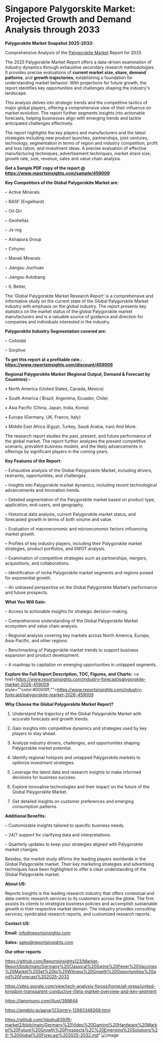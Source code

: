 # Singapore Palygorskite Market: Projected Growth and Demand Analysis through 2033

<strong>Palygorskite Market Snapshot 2025-2033:</strong>

Comprehensive Analysis of the <a href=https://www.reportsinsights.com/sample/459009>Palygorskite Market</a> Report for 2025

The 2025 Palygorskite Market Report offers a data-driven examination of industry dynamics through exhaustive secondary research methodologies. It provides precise evaluations of <strong>current market size, share, demand patterns</strong>, and <strong>growth trajectories</strong>, establishing a foundation for understanding market behavior. With projections for future growth, the report identifies key opportunities and challenges shaping the industry's landscape.

This analysis delves into strategic trends and the competitive tactics of major global players, offering a comprehensive view of their influence on market evolution. The report further segments insights into actionable forecasts, helping businesses align with emerging trends and tackle anticipated challenges effectively.

The report highlights the key players and manufacturers and the latest strategies including new product launches, partnerships, joint ventures, technology, segmentation in terms of region and industry competition, profit and loss ration, and investment ideas. A precise evaluation of effective manufacturing techniques, advertisement techniques, market share size, growth rate, size, revenue, sales and value chain analysis.

<strong>Get a Sample PDF copy of the report @ <a href=https://www.reportsinsights.com/sample/459009 style=color:#0000ff;>https://www.reportsinsights.com/sample/459009</a></strong>

<strong>Key Competitors of the Global Palygorskite Market are:</strong>

‣ Active Minerals

‣ BASF (Engelhard)

‣ Oil-Dri

‣ Geohellas

‣ Js-mg

‣ Ashapura Group

‣ Cnhymc

‣ Manek Minerals

‣ Jiangsu Jiuchuan

‣ Jiangsu Autobang

‣ IL Better,

The ‘Global Palygorskite Market Research Report’ is a comprehensive and informative study on the current state of the Global Palygorskite Market industry with emphasis on the global industry. The report presents key statistics on the market status of the global Palygorskite market manufacturers and is a valuable source of guidance and direction for companies and individuals interested in the industry.

<strong>Palygorskite Industry Segmentation covered are:</strong>

‣ Colloidal

‣ Sorptive

<strong>To get this report at a profitable rate.: <a href=https://www.reportsinsights.com/discount/459009 style=color:#0000ff;>https://www.reportsinsights.com/discount/459009</a></strong>

<strong>Regional Palygorskite Market (Regional Output, Demand &amp; Forecast by Countries):-</strong>

• North America (United States, Canada, Mexico)

• South America ( Brazil, Argentina, Ecuador, Chile)

• Asia Pacific (China, Japan, India, Korea)

• Europe (Germany, UK, France, Italy)

• Middle East Africa (Egypt, Turkey, Saudi Arabia, Iran) And More.

The research report studies the past, present, and future performance of the global market. The report further analyzes the present competitive scenario, prevalent business models, and the likely advancements in offerings by significant players in the coming years.

<strong>Key Features of the Report:</strong>

– Exhaustive analysis of the Global Palygorskite Market, including drivers, restraints, opportunities, and challenges.

– Insights into Palygorskite market dynamics, including recent technological advancements and innovation trends.

– Detailed segmentation of the Palygorskite market based on product type, application, end-users, and geography.

– Historical data analysis, current Palygorskite market status, and forecasted growth in terms of both volume and value.

– Evaluation of macroeconomic and microeconomic factors influencing market growth.

– Profiles of key industry players, including their Palygorskite market strategies, product portfolios, and SWOT analysis.

– Examination of competitive strategies such as partnerships, mergers, acquisitions, and collaborations.

– Identification of niche Palygorskite market segments and regions poised for exponential growth.

– An unbiased perspective on the Global Palygorskite Market’s performance and future prospects.

<strong>What You Will Gain:</strong>

– Access to actionable insights for strategic decision-making.

– Comprehensive understanding of the Global Palygorskite Market ecosystem and value chain analysis.

– Regional analysis covering key markets across North America, Europe, Asia-Pacific, and other regions.

– Benchmarking of Palygorskite market trends to support business expansion and product development.

– A roadmap to capitalize on emerging opportunities in untapped segments.

<strong>Explore the Full Report Description, TOC, Figures, and Charts:</strong>
<a href=https://www.reportsinsights.com/industry-forecast/palygorskite-market-2026-459009 style=""color:#0000ff;"">https://www.reportsinsights.com/industry-forecast/palygorskite-market-2026-459009</a>

<strong>Why Choose the Global Palygorskite Market Report?</strong>

1. Understand the trajectory of the Global Palygorskite Market with accurate forecasts and growth trends.

2. Gain insights into competitive dynamics and strategies used by key players to stay ahead.

3. Analyze industry drivers, challenges, and opportunities shaping Palygorskite market potential.

4. Identify regional hotspots and untapped Palygorskite markets to optimize investment strategies.

5. Leverage the latest data and research insights to make informed decisions for business success.

6. Explore innovative technologies and their impact on the future of the Global Palygorskite Market.

7. Get detailed insights on customer preferences and emerging consumption patterns.

<strong>Additional Benefits:</strong>

– Customizable insights tailored to specific business needs.

– 24/7 support for clarifying data and interpretations.

– Quarterly updates to keep your strategies aligned with Palygorskite market changes.

Besides, the market study affirms the leading players worldwide in the Global Palygorskite market. Their key marketing strategies and advertising techniques have been highlighted to offer a clear understanding of the Global Palygorskite market.

<strong><strong>About US</strong>:</strong>

Reports Insights is the leading research industry that offers contextual and data-centric research services to its customers across the globe. The firm assists its clients to strategize business policies and accomplish sustainable growth in their respective market domain. The industry provides consulting services, syndicated research reports, and customized research reports.

<strong>Contact US:</strong>

<p class=><b>Email:</b> <a href=mailto:info@reportsinsights.com>info@reportsinsights.com</a></p>
<p class=><b>Sales:</b> <a href=mailto:sales@reportsinsights.com>sales@reportsinsights.com</a></p>

<strong>Our other reports</strong>

<a href=https://github.com/Reportsinsights123/Market-Report/blob/main/Germany%20Classical%20Swine%20Fever%20Vaccines%20Market%20Set%20to%20Witness%20Growth%20Opportunities%20and%20Forecast%202025-2032>https://github.com/Reportsinsights123/Market-Report/blob/main/Germany%20Classical%20Swine%20Fever%20Vaccines%20Market%20Set%20to%20Witness%20Growth%20Opportunities%20and%20Forecast%202025-2032</a>

<a href=https://sites.google.com/view/tech-analysis-forces/home/all-press/united-kingdom-transparent-conductive-films-market-overview-and-key-segment>https://sites.google.com/view/tech-analysis-forces/home/all-press/united-kingdom-transparent-conductive-films-market-overview-and-key-segment</a>

<a href=https://tanomuno.com/illust/388644>https://tanomuno.com/illust/388644</a>

<a href=https://ameblo.jp/aanar123/entry-12883348269.html>https://ameblo.jp/aanar123/entry-12883348269.html</a>

<a href=https://github.com/Vaishu839/RI-market2/blob/main/Germany%20Video%20Gaming%20Hardware%20Market%20Future%20Growth%20Prospects%2C%20Emerging%20Solutions%20-%20Global%20Forecast%202025-2032.md>https://github.com/Vaishu839/RI-market2/blob/main/Germany%20Video%20Gaming%20Hardware%20Market%20Future%20Growth%20Prospects%2C%20Emerging%20Solutions%20-%20Global%20Forecast%202025-2032.md</a>"
![image](https://github.com/user-attachments/assets/b3671538-221e-4bc5-8aa5-1b0a2fbdf6fb)
